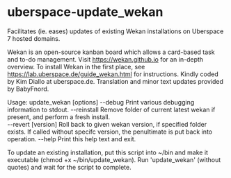 # uberspace-update_wekan
Facilitates (ie. eases) updates of existing Wekan installations on Uberspace 7 hosted domains. 

Wekan is an open-source kanban board which allows a card-based task and to-do management. Visit https://wekan.github.io for an in-depth overview. To install Wekan in the first place, see https://lab.uberspace.de/guide_wekan.html for instructions. Kindly coded by Kim Diallo at uberspace.de. Translation and minor text updates provided by BabyFnord.

Usage:
update_wekan [options]
--debug		Print various debugging information to stdout.
--reinstall					Remove folder of current latest wekan if present, and perform a fresh install.  
--revert [version]	Roll back to given wekan version, if specified folder exists. If called without specifc version, the penultimate is put back into operation.
--help							Print this help text and exit.  

To update an existing installation, put this script into ~/bin and make it executable (chmod +x ~/bin/update_wekan). Run 'update_wekan' (without quotes) and wait for the script to complete.
